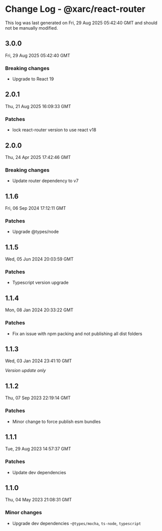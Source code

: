 # Change Log - @xarc/react-router

This log was last generated on Fri, 29 Aug 2025 05:42:40 GMT and should not be manually modified.

## 3.0.0
Fri, 29 Aug 2025 05:42:40 GMT

### Breaking changes

- Upgrade to React 19

## 2.0.1
Thu, 21 Aug 2025 16:09:33 GMT

### Patches

- lock react-router version to use react v18

## 2.0.0
Thu, 24 Apr 2025 17:42:46 GMT

### Breaking changes

- Update router dependency to v7

## 1.1.6
Fri, 06 Sep 2024 17:12:11 GMT

### Patches

- Upgrade @types/node

## 1.1.5
Wed, 05 Jun 2024 20:03:59 GMT

### Patches

- Typescript version upgrade

## 1.1.4
Mon, 08 Jan 2024 20:33:22 GMT

### Patches

- Fix an issue with npm packing and not publishing all dist folders

## 1.1.3
Wed, 03 Jan 2024 23:41:10 GMT

_Version update only_

## 1.1.2
Thu, 07 Sep 2023 22:19:14 GMT

### Patches

- Minor change to force publish esm bundles

## 1.1.1
Tue, 29 Aug 2023 14:57:37 GMT

### Patches

- Update dev dependencies

## 1.1.0
Thu, 04 May 2023 21:08:31 GMT

### Minor changes

- Upgrade dev dependencies -`@types/mocha`, `ts-node`, `typescript`

